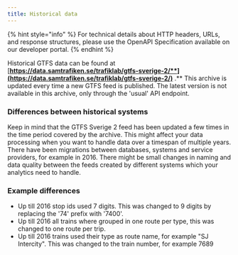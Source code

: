 ```yaml
---
title: Historical data
---
```


{% hint style="info" %} For technical details about HTTP headers, URLs, and response structures, please use the OpenAPI
Specification available on our developer portal. {% endhint %}

Historical GTFS data can be found
at  [**https://data.samtrafiken.se/trafiklab/gtfs-sverige-2/**](https://data.samtrafiken.se/trafiklab/gtfs-sverige-2/)**
.** This archive is updated every time a new GTFS feed is published. The latest version is not available in this
archive, only through the 'usual' API endpoint.

### Differences between historical systems

Keep in mind that the GTFS Sverige 2 feed has been updated a few times in the time period covered by the archive. This
might affect your data processing when you want to handle data over a timespan of multiple years. There have been
migrations between databases, systems and service providers, for example in 2016. There might be small changes in naming
and data quality between the feeds created by different systems which your analytics need to handle.

### Example differences

* Up till 2016 stop ids used 7 digits. This was changed to 9 digits by replacing the '74' prefix with '7400'.
* Up till 2016 all trains where grouped in one route per type, this was changed to one route per trip.
* Up till 2016 trains used their type as route name, for example "SJ Intercity". This was changed to the train number,
  for example 7689
